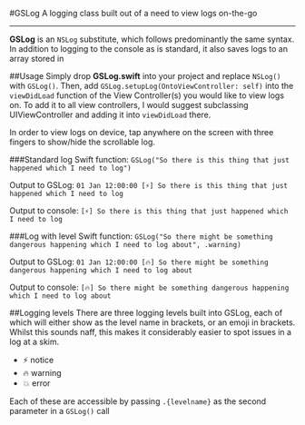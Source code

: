 #GSLog
A logging class built out of a need to view logs on-the-go

****

**GSLog** is an `NSLog` substitute, which follows predominantly the same syntax. In addition to logging to the console as is standard, it also saves logs to an array stored in 

##Usage
Simply drop **GSLog.swift** into your project and replace `NSLog()` with `GSLog()`. Then, add `GSLog.setupLog(OntoViewController: self)` into the `viewDidLoad` function of the View Controller(s) you would like to view logs on. To add it to all view controllers, I would suggest subclassing UIViewController and adding it into `viewDidLoad` there.

In order to view logs on device, tap anywhere on the screen with three fingers to show/hide the scrollable log.

###Standard log
Swift function:
`GSLog("So there is this thing that just happened which I need to log")`

Output to GSLog:
`01 Jan 12:00:00 [⚡️] So there is this thing that just happened which I need to log`

Output to console:
`[⚡️] So there is this thing that just happened which I need to log`

###Log with level
Swift function:
`GSLog("So there might be something dangerous happening which I need to log about", .warning)`

Output to GSLog:
`01 Jan 12:00:00 [🔥] So there might be something dangerous happening which I need to log about`

Output to console:
`[🔥] So there might be something dangerous happening which I need to log about`

##Logging levels
There are three logging levels built into GSLog, each of which will either show as the level name in brackets, or an emoji in brackets. Whilst this sounds naff, this makes it considerably easier to spot issues in a log at a skim.

* ⚡️ notice
* 🔥 warning
* 💥 error

Each of these are accessible by passing `.{levelname}` as the second parameter in a `GSLog()` call
